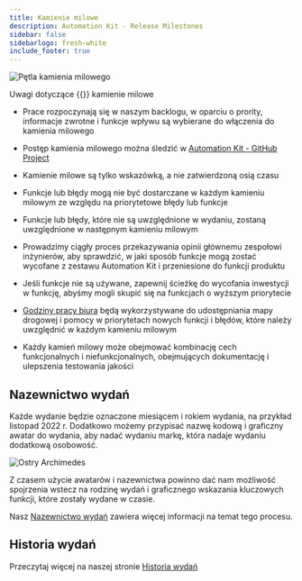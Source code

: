 ```yaml
---
title: Kamienie milowe
description: Automation Kit - Release Milestones
sidebar: false
sidebarlogo: fresh-white
include_footer: true
---
```

![Pętla kamienia milowego](/images/milestone-loop.png)

Uwagi dotyczące {{<product-name>}} kamienie milowe

- Prace rozpoczynają się w naszym backlogu, w oparciu o prority, informacje zwrotne i funkcje wpływu są wybierane do włączenia do kamienia milowego

- Postęp kamienia milowego można śledzić w [Automation Kit - GitHub Project](https://github.com/orgs/microsoft/projects/486)

- Kamienie milowe są tylko wskazówką, a nie zatwierdzoną osią czasu

- Funkcje lub błędy mogą nie być dostarczane w każdym kamieniu milowym ze względu na priorytetowe błędy lub funkcje

- Funkcje lub błędy, które nie są uwzględnione w wydaniu, zostaną uwzględnione w następnym kamieniu milowym

- Prowadzimy ciągły proces przekazywania opinii głównemu zespołowi inżynierów, aby sprawdzić, w jaki sposób funkcje mogą zostać wycofane z zestawu Automation Kit i przeniesione do funkcji produktu

- Jeśli funkcje nie są używane, zapewnij ścieżkę do wycofania inwestycji w funkcję, abyśmy mogli skupić się na funkcjach o wyższym priorytecie

- [Godziny pracy biura](/pl/office-hours) będą wykorzystywane do udostępniania mapy drogowej i pomocy w priorytetach nowych funkcji i błędów, które należy uwzględnić w każdym kamieniu milowym

- Każdy kamień milowy może obejmować kombinację cech funkcjonalnych i niefunkcjonalnych, obejmujących dokumentację i ulepszenia testowania jakości

## Nazewnictwo wydań

Każde wydanie będzie oznaczone miesiącem i rokiem wydania, na przykład listopad 2022 r. Dodatkowo możemy przypisać nazwę kodową i graficzny awatar do wydania, aby nadać wydaniu markę, która nadaje wydaniu dodatkową osobowość.

![Ostry Archimedes](/images/sharp-archimedes.png)

Z czasem użycie awatarów i nazewnictwa powinno dać nam możliwość spojrzenia wstecz na rodzinę wydań i graficznego wskazania kluczowych funkcji, które zostały wydane w czasie.

Nasz [Nazewnictwo wydań](/pl/releases/naming) zawiera więcej informacji na temat tego procesu.

## Historia wydań

Przeczytaj więcej na naszej stronie [Historia wydań](/pl/releases/)
